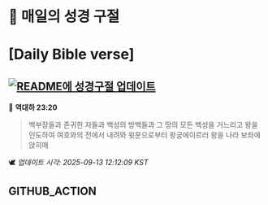# 🙏 매일의 성경 구절
# [Daily Bible verse]
## [![README에 성경구절 업데이트](https://github.com/DONGSUKA/first_test/actions/workflows/update-readme-bible.yml/badge.svg)](https://github.com/DONGSUKA/first_test/actions/workflows/update-readme-bible.yml)
<!-- START_BIBLE_VERSE -->
📖 **역대하 23:20**
> 백부장들과 존귀한 자들과 백성의 방백들과 그 땅의 모든 백성을 거느리고 왕을 인도하여 여호와의 전에서 내려와 윗문으로부터 왕궁에이르러 왕을 나라 보좌에 앉히매

🕊️ _업데이트 시각: 2025-09-13 12:12:09 KST_
  <!-- END_BIBLE_VERSE -->
## GITHUB_ACTION
